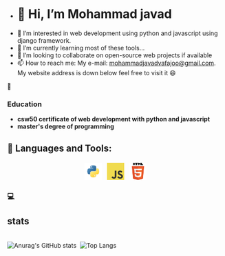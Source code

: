 - <h1>👋 Hi, I’m Mohammad javad</h1>
- 👀 I’m interested in web development using python and javascript using django framework.
- 🌱 I’m currently learning most of these tools...
- 💞️ I’m looking to collaborate on open-source web projects if available
- 📫 How to reach me:
   My e-mail: mohammadjavadvafajoo@gmail.com. 
    My website address is down below feel free to visit it :smile:
    
 :page_facing_up:<h3>Education</h3>
  - **csw50 certificate of web development with python and javascript**
  - **master's degree of programming**


## 🧰 Languages and Tools:
<p align="center">
<img src="https://raw.githubusercontent.com/github/explore/80688e429a7d4ef2fca1e82350fe8e3517d3494d/topics/python/python.png" alt="Python" height="40" style="vertical-align:top; margin:4px">
<img src="https://raw.githubusercontent.com/github/explore/80688e429a7d4ef2fca1e82350fe8e3517d3494d/topics/javascript/javascript.png" alt="Javascript" height="40" style="vertical-align:top; margin:4px">
<img src="https://raw.githubusercontent.com/github/explore/80688e429a7d4ef2fca1e82350fe8e3517d3494d/topics/html/html.png" alt="VS Code" height="40" style="vertical-align:top; margin:4px">
</p>


<h3>💻</h3>


<h2>stats</h2>

&nbsp;&nbsp;&nbsp;&nbsp;&nbsp;&nbsp;&nbsp;&nbsp;&nbsp;&nbsp;&nbsp;&nbsp;&nbsp;&nbsp;&nbsp;&nbsp;&nbsp;&nbsp;&nbsp;&nbsp;&nbsp;&nbsp;&nbsp;&nbsp;&nbsp;&nbsp;&nbsp;&nbsp;&nbsp;&nbsp;&nbsp;&nbsp;&nbsp;&nbsp;&nbsp;&nbsp;&nbsp;&nbsp;&nbsp;&nbsp;&nbsp;&nbsp;&nbsp;&nbsp;&nbsp;&nbsp;&nbsp;&nbsp;&nbsp;&nbsp;&nbsp;&nbsp;&nbsp;&nbsp;&nbsp;&nbsp;&nbsp;&nbsp;&nbsp;&nbsp;&nbsp;&nbsp;&nbsp;&nbsp;&nbsp;&nbsp;&nbsp;&nbsp;&nbsp;&nbsp;&nbsp;&nbsp;&nbsp;&nbsp;&nbsp;&nbsp;&nbsp;&nbsp;&nbsp;&nbsp;&nbsp;&nbsp;&nbsp;&nbsp;&nbsp;&nbsp;&nbsp;&nbsp;&nbsp;&nbsp;&nbsp;&nbsp;&nbsp;&nbsp;&nbsp;&nbsp;&nbsp;&nbsp;&nbsp;&nbsp;&nbsp;&nbsp;![Anurag's GitHub stats](https://github-readme-stats.vercel.app/api?username=javad-hub&theme=chartreuse-dark&show_icons=true)&nbsp;&nbsp;![Top Langs](https://github-readme-stats.vercel.app/api/top-langs/?username=javad-hub&theme=tokyonight)



<!---
javad-hub/javad-hub is a ✨ special ✨ repository because its `README.md` (this file) appears on your GitHub profile.
You can click the Preview link to take a look at your changes.
--->
